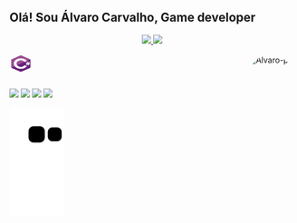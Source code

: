 ## Olá! Sou Álvaro Carvalho, Game developer 
<div align="center">
  <a href="https://github.com/a11v1r15">
  <img height="180em" src="https://github-readme-stats.vercel.app/api?username=a11v1r15&show_icons=true&theme=dracula&include_all_commits=true&count_private=true"/>
  <img height="180em" src="https://github-readme-stats.vercel.app/api/top-langs/?username=a11v1r15&layout=compact&langs_count=7&theme=dracula"/>
</div>
<div style="display: inline_block"><br>
  <img align="center" alt="Alvaro-Csharp" height="30" width="40" src="https://raw.githubusercontent.com/devicons/devicon/master/icons/csharp/csharp-original.svg">
  <img align="right" alt="Alvaro-pic" height="150" style="border-radius:50px;" src="https://a11v1r15.carrd.co/assets/images/bg.jpg">
</div>
  
  ##
 
<div> 
  <a href="https://instagram.com/a11v1r15" target="_blank"><img src="https://img.shields.io/badge/-Instagram-%23E4405F?style=for-the-badge&logo=instagram&logoColor=white" target="_blank"></a>
 	<a href="https://www.twitch.tv/a11v1r15" target="_blank"><img src="https://img.shields.io/badge/Twitch-9146FF?style=for-the-badge&logo=twitch&logoColor=white" target="_blank"></a>
  <a href = "mailto:a11v1r15@rocketmail.com"><img src="https://img.shields.io/badge/-Gmail-%23333?style=for-the-badge&logo=gmail&logoColor=white" target="_blank"></a>
  <a href="https://www.linkedin.com/in/álvaro-carvalho-895b969a" target="_blank"><img src="https://img.shields.io/badge/-LinkedIn-%230077B5?style=for-the-badge&logo=linkedin&logoColor=white" target="_blank"></a> 
 
  ![Snake animation](https://github.com/a11v1r15/a11v1r15/blob/output/github-contribution-grid-snake.svg)
 
</div>
